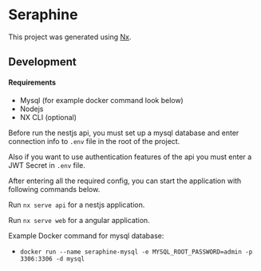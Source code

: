 # Seraphine

This project was generated using [Nx](https://nx.dev).

## Development

#### Requirements

- Mysql (for example docker command look below)
- Nodejs
- NX CLI (optional)

Before run the nestjs api, you must set up a mysql database and enter connection info to `.env` file in the root of the project.

Also if you want to use authentication features of the api you must enter a JWT Secret in `.env` file.

After entering all the required config, you can start the application with following commands below.

Run `nx serve api` for a nestjs application.

Run `nx serve web` for a angular application.

Example Docker command for mysql database:
 - `docker run --name seraphine-mysql -e MYSQL_ROOT_PASSWORD=admin -p 3306:3306 -d mysql`
